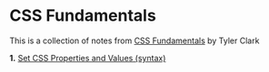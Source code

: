 # CSS Fundamentals

This is a collection of notes from [CSS Fundamentals](https://egghead.io/courses/css-fundamentals) by Tyler Clark

**1.** [Set CSS Properties and Values (syntax)](lessons/lesson_1.md)